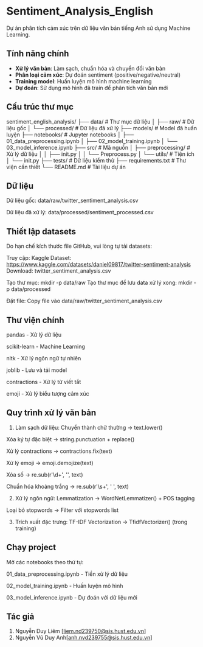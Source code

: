# Sentiment_Analysis_English

Dự án phân tích cảm xúc trên dữ liệu văn bản tiếng Anh sử dụng Machine Learning.

## Tính năng chính

- **Xử lý văn bản**: Làm sạch, chuẩn hóa và chuyển đổi văn bản
- **Phân loại cảm xúc**: Dự đoán sentiment (positive/negative/neutral)
- **Training model**: Huấn luyện mô hình machine learning
- **Dự đoán**: Sử dụng mô hình đã train để phân tích văn bản mới

## Cấu trúc thư mục
sentiment_english_analysis/
├── data/ # Thư mục dữ liệu
│ ├── raw/ # Dữ liệu gốc
│ └── processed/ # Dữ liệu đã xử lý
├── models/ # Model đã huấn luyện
├── notebooks/ # Jupyter notebooks
│ ├── 01_data_preprocessing.ipynb
│ ├── 02_model_training.ipynb
│ └── 03_model_inference.ipynb
├── src/ # Mã nguồn
│ ├── preprocessing/ # Xử lý dữ liệu
│ │ ├── init.py
│ │ └── Preprocess.py
│ └── utils/ # Tiện ích
│ └── init.py
├── tests/ # Dữ liệu kiểm thử
├── requirements.txt # Thư viện cần thiết
└── README.md # Tài liệu dự án

## Dữ liệu
Dữ liệu gốc: data/raw/twitter_sentiment_analysis.csv

Dữ liệu đã xử lý: data/processed/sentiment_processed.csv

## Thiết lập datasets
Do hạn chế kích thước file GitHub, vui lòng tự tải datasets:

Truy cập: Kaggle Dataset: https://www.kaggle.com/datasets/daniel09817/twitter-sentiment-analysis
Download: twitter_sentiment_analysis.csv

Tạo thư mục: mkdir -p data/raw
Tạo thư mục để lưu data xử lý xong: mkdir -p data/processed

Đặt file: Copy file vào data/raw/twitter_sentiment_analysis.csv

## Thư viện chính
pandas - Xử lý dữ liệu

scikit-learn - Machine Learning

nltk - Xử lý ngôn ngữ tự nhiên

joblib - Lưu và tải model

contractions - Xử lý từ viết tắt

emoji - Xử lý biểu tượng cảm xúc

## Quy trình xử lý văn bản
1. Làm sạch dữ liệu:
Chuyển thành chữ thường → text.lower()

Xóa ký tự đặc biệt → string.punctuation + replace()

Xử lý contractions → contractions.fix(text)

Xử lý emoji → emoji.demojize(text)

Xóa số → re.sub(r'\d+', '', text)

Chuẩn hóa khoảng trắng → re.sub(r'\s+', ' ', text)

2. Xử lý ngôn ngữ:
Lemmatization → WordNetLemmatizer() + POS tagging

Loại bỏ stopwords → Filter với stopwords list

3. Trích xuất đặc trưng:
TF-IDF Vectorization → TfidfVectorizer() (trong training)

## Chạy project
Mở các notebooks theo thứ tự:

01_data_preprocessing.ipynb - Tiền xử lý dữ liệu

02_model_training.ipynb - Huấn luyện mô hình

03_model_inference.ipynb - Dự đoán với dữ liệu mới

## Tác giả
1. Nguyễn Duy Liêm [liem.nd239750@sis.hust.edu.vn]
2. Nguyễn Vũ Duy Anh[anh.nvd239755@sis.hust.edu.vn]
